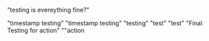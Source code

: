 "testing is evereything fine?"

"timestamp testing"
"timestamp testing"
"testing"
"test"
"test"
"Final Testing for action"
""action